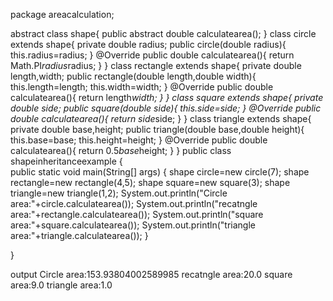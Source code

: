 package areacalculation;

abstract class shape{
    public abstract double calculatearea();
}
class circle extends shape{
    private double radius;
    public circle(double radius){
        this.radius=radius;
    }
    @Override
    public double calculatearea(){
        return Math.PI*radius*radius;
    }
}
class rectangle extends shape{
    private double length,width;
    public rectangle(double length,double width){
       this.length=length;
       this.width=width;
    }
    @Override
    public double calculatearea(){
        return length*width;
    }
}
class square extends shape{
    private double side;
    public square(double side){
        this.side=side;
    }
    @Override
    public double calculatearea(){
        return side*side;
    }
 }
class triangle extends shape{
    private double base,height;
    public triangle(double base,double height){
        this.base=base;
        this.height=height;
    }
    @Override
    public double calculatearea(){
        return 0.5*base*height;
    }
}
public class shapeinheritanceexample {    
    public static void main(String[] args) {
       shape circle=new circle(7);
       shape rectangle=new rectangle(4,5);
       shape square=new square(3);
       shape triangle=new triangle(1,2);
       System.out.println("Circle area:"+circle.calculatearea());
       System.out.println("recatngle area:"+rectangle.calculatearea());
       System.out.println("square area:"+square.calculatearea());
       System.out.println("triangle area:"+triangle.calculatearea());
    }
    
}

output
Circle area:153.93804002589985
recatngle area:20.0
square area:9.0
triangle area:1.0
